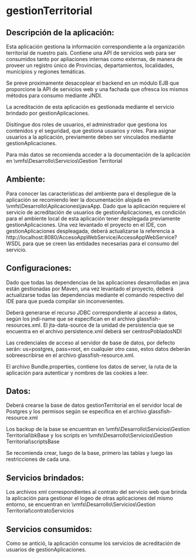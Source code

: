 gestionTerritorial
==================

Descripción de la aplicación:
-----------------------------

Esta aplicación gestiona la información correspondiente a la organización territorial de nuestro país. Contiene una API de servicios web para ser consumidos tanto por apliaciones internas como externas, de manera de proveer un registro único de Provincias, departamientos, localidades, municipios y regiones temáticas.

Se preve proximamente desacoplear el backend en un módulo EJB que proporcione la API de servicios web y una fachada que ofresca los mismos métodos para consumo mediante JNDI.

La acreditación de esta aplicación es gestionada mediante el servicio brindado por gestionAplicaciones.

Disitingue dos roles de usuarios, el administrador que gestiona los contenidos y el seguridad, que gestiona usuarios y roles. Para asignar usuarios a la aplicación, previamente deben ser vinculados mediante gestionAplicaciones.	

Para más datos se recomienda acceder a la documentación de la aplicación en \\vmfs\Desarrollo\Servicios\Gestion Territorial


Ambiente:
---------

Para conocer las características del ambiente para el despliegue de la aplicación se recomiendo leer la documentación alojada en \\vmfs\Desarrollo\Aplicaciones\javaApp. Dado que la aplicación requiere el servicio de acreditación de usuarios de gestionAplicaciones, es condición para el ambiente local de esta aplicación tener desplegada previamente gestionAplicaciones. Una vez levantado el proyecto en el IDE, con gestionAplicaciones despleagada, deberá actualizarse la referencia a http://localhost:8080/AccesoAppWebService/AccesoAppWebService?WSDL para que se creen las entidades necesarias para el consumo del servicio.


Configuraciones:
----------------

Dado que todas las dependencias de las aplicaciones desarrolladas en java están gestionadas por Maven, una vez levantado el proyecto, deberá actualizarse todas las dependencias mediante el comando respectivo del IDE para que pueda compilar sin inconvenientes.

Deberá generarse el recurso JDBC correspondiente al acceso a datos, según los jndi-name que se especifican en el archivo glassfish-resources.xml. El jta-data-source de la unidad de persistencia que se encuentra en el archivo persistence.xml deberá ser centrosPobladosNDI

Las credenciales de acceso al servidor de base de datos, por defecto serán: us=postgres, pass=root, en cualquier otro caso, estos datos deberán sobreescribirse en el archivo glassfish-resource.xml.

El archivo Bundle.properties, contiene los datos de server, la ruta de la aplicación para autenticar y nombres de las cookies a leer.


Datos:
------

Deberá crearse la base de datos gestionTerritorial en el servidor local de Postgres y los permisos según se especifica en el archivo glassfish-resource.xml
	
Los backup de la base se encuentran en \\vmfs\Desarrollo\Servicios\Gestion Territorial\bkBase y los scripts en \\vmfs\Desarrollo\Servicios\Gestion Territorial\scriptsBase
	
Se recomienda crear, luego de la base, primero las tablas y luego las restricciones de cada una.


Servicios brindados:
--------------------
	
Los archivos xml correspondientes al contrato del servicio web que brinda la aplicación para gestionar el logeo de otras aplicaciones del mismo entorno, se encuentran en \\vmfs\Desarrollo\Servicios\Gestion Territorial\contratoServicios


Servicios consumidos:
---------------------
	
Como se antició, la aplicación consume los servicios de acreditación de usuarios de gestionAplicaciones.
